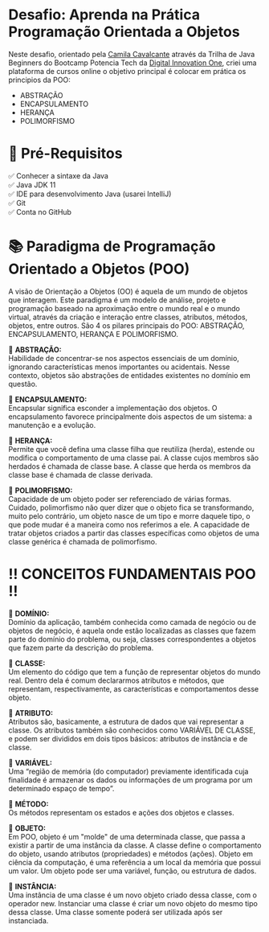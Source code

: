 # Desafio: Aprenda na Prática Programação Orientada a Objetos

Neste desafio, orientado pela [Camila Cavalcante](https://github.com/cami-la) através da Trilha de Java Beginners do Bootcamp Potencia Tech da [Digital Innovation One](https://web.dio.me/home), criei uma plataforma de cursos online o objetivo principal é colocar em prática os principios da POO: 

- ABSTRAÇÃO
- ENCAPSULAMENTO
- HERANÇA 
- POLIMORFISMO

# 🛑 Pré-Requisitos

✅ Conhecer a sintaxe da Java<br>
✅ Java JDK 11<br>
✅ IDE para desenvolvimento Java (usarei IntelliJ)<br>
✅ Git<br>
✅ Conta no GitHub<br>

# 📚 Paradigma de Programação Orientado a Objetos (POO)
A visão de Orientação a Objetos (OO) é aquela de um mundo de objetos que interagem.
Este paradigma é um modelo de análise, projeto e programação baseado na aproximação entre o mundo real e o mundo virtual, através da criação e interação entre classes, atributos, métodos, objetos, entre outros.
São 4 os pilares principais do POO: ABSTRAÇÃO, ENCAPSULAMENTO, HERANÇA E POLIMORFISMO.

🔺 **ABSTRAÇÃO:**<br>
Habilidade de concentrar-se nos aspectos essenciais de um domínio, ignorando características menos importantes ou acidentais. Nesse contexto, objetos são abstrações de entidades existentes no domínio em questão.

🔺 **ENCAPSULAMENTO:**<br>
Encapsular significa esconder a implementação dos objetos. O encapsulamento favorece principalmente dois aspectos de um sistema: a manutenção e a evolução.

🔺 **HERANÇA:**<br>
Permite que você defina uma classe filha que reutiliza (herda), estende ou modifica o comportamento de uma classe pai. A classe cujos membros são herdados é chamada de classe base. A classe que herda os membros da classe base é chamada de classe derivada.

🔺 **POLIMORFISMO:**<br>
Capacidade de um objeto poder ser referenciado de várias formas. Cuidado, polimorfismo não quer dizer que o objeto fica se transformando, muito pelo contrário, um objeto nasce de um tipo e morre daquele tipo, o que pode mudar é a maneira como nos referimos a ele. A capacidade de tratar objetos criados a partir das classes específicas como objetos de uma classe genérica é chamada de polimorfismo.

# ‼️ CONCEITOS FUNDAMENTAIS POO ‼️
🔻 **DOMÍNIO:**<br>
Domínio da aplicação, também conhecida como camada de negócio ou de objetos de negócio, é aquela onde estão localizadas as classes que fazem parte do domínio do problema, ou seja, classes correspondentes a objetos que fazem parte da descrição do problema.

🔻 **CLASSE:**<br>
Um elemento do código que tem a função de representar objetos do mundo real. Dentro dela é comum declararmos atributos e métodos, que representam, respectivamente, as características e comportamentos desse objeto.

🔻 **ATRIBUTO:**<br>
Atributos são, basicamente, a estrutura de dados que vai representar a classe. Os atributos também são conhecidos como VARIÁVEL DE CLASSE, e podem ser divididos em dois tipos básicos: atributos de instância e de classe.

🔻 **VARIÁVEL:**<br>
Uma “região de memória (do computador) previamente identificada cuja finalidade é armazenar os dados ou informações de um programa por um determinado espaço de tempo”.

🔻 **MÉTODO:**<br>
Os métodos representam os estados e ações dos objetos e classes.

🔻 **OBJETO:**<br>
Em POO, objeto é um "molde" de uma determinada classe, que passa a existir a partir de uma instância da classe. A classe define o comportamento do objeto, usando atributos (propriedades) e métodos (ações). Objeto em ciência da computação, é uma referência a um local da memória que possui um valor. Um objeto pode ser uma variável, função, ou estrutura de dados.

🔻 **INSTÂNCIA:**<br>
Uma instância de uma classe é um novo objeto criado dessa classe, com o operador new. Instanciar uma classe é criar um novo objeto do mesmo tipo dessa classe. Uma classe somente poderá ser utilizada após ser instanciada.
